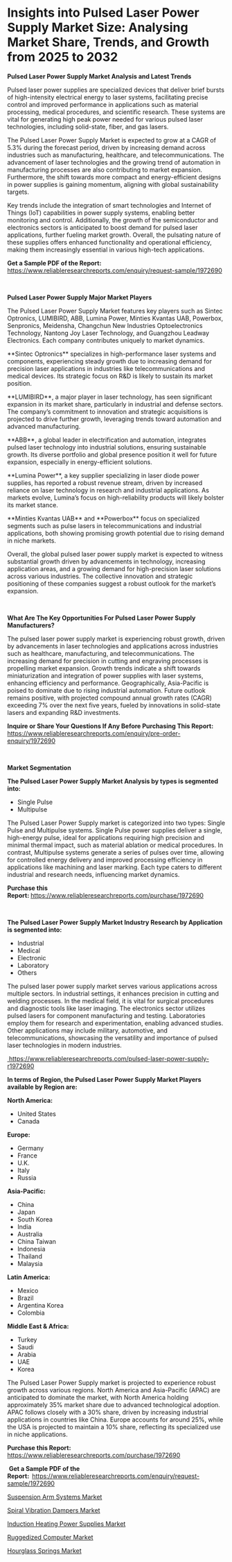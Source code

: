 <p><h1>Insights into Pulsed Laser Power Supply Market Size: Analysing Market Share, Trends, and Growth from 2025 to 2032</h1></p><p><strong>Pulsed Laser Power Supply Market Analysis and Latest Trends</strong></p>
<p><p>Pulsed laser power supplies are specialized devices that deliver brief bursts of high-intensity electrical energy to laser systems, facilitating precise control and improved performance in applications such as material processing, medical procedures, and scientific research. These systems are vital for generating high peak power needed for various pulsed laser technologies, including solid-state, fiber, and gas lasers.</p><p>The Pulsed Laser Power Supply Market is expected to grow at a CAGR of 5.3% during the forecast period, driven by increasing demand across industries such as manufacturing, healthcare, and telecommunications. The advancement of laser technologies and the growing trend of automation in manufacturing processes are also contributing to market expansion. Furthermore, the shift towards more compact and energy-efficient designs in power supplies is gaining momentum, aligning with global sustainability targets.</p><p>Key trends include the integration of smart technologies and Internet of Things (IoT) capabilities in power supply systems, enabling better monitoring and control. Additionally, the growth of the semiconductor and electronics sectors is anticipated to boost demand for pulsed laser applications, further fueling market growth. Overall, the pulsating nature of these supplies offers enhanced functionality and operational efficiency, making them increasingly essential in various high-tech applications.</p></p>
<p><strong>Get a Sample PDF of the Report:&nbsp;</strong> <a href="https://www.reliableresearchreports.com/enquiry/request-sample/1972690?utm_campaign=13&utm_medium=2&utm_source=Github&utm_content=ia&utm_term=20022025&utm_id=pulsed-laser-power-supply">https://www.reliableresearchreports.com/enquiry/request-sample/1972690</a></p>
<p>&nbsp;</p>
<p><strong>Pulsed Laser Power Supply Major Market Players</strong></p>
<p><p>The Pulsed Laser Power Supply Market features key players such as Sintec Optronics, LUMIBIRD, ABB, Lumina Power, Minties Kvantas UAB, Powerbox, Senpronics, Meidensha, Changchun New Industries Optoelectronics Technology, Nantong Joy Laser Technology, and Guangzhou Leadway Electronics. Each company contributes uniquely to market dynamics.</p><p>**Sintec Optronics** specializes in high-performance laser systems and components, experiencing steady growth due to increasing demand for precision laser applications in industries like telecommunications and medical devices. Its strategic focus on R&D is likely to sustain its market position.</p><p>**LUMIBIRD**, a major player in laser technology, has seen significant expansion in its market share, particularly in industrial and defense sectors. The company’s commitment to innovation and strategic acquisitions is projected to drive further growth, leveraging trends toward automation and advanced manufacturing.</p><p>**ABB**, a global leader in electrification and automation, integrates pulsed laser technology into industrial solutions, ensuring sustainable growth. Its diverse portfolio and global presence position it well for future expansion, especially in energy-efficient solutions.</p><p>**Lumina Power**, a key supplier specializing in laser diode power supplies, has reported a robust revenue stream, driven by increased reliance on laser technology in research and industrial applications. As markets evolve, Lumina’s focus on high-reliability products will likely bolster its market stance.</p><p>**Minties Kvantas UAB** and **Powerbox** focus on specialized segments such as pulse lasers in telecommunications and industrial applications, both showing promising growth potential due to rising demand in niche markets.</p><p>Overall, the global pulsed laser power supply market is expected to witness substantial growth driven by advancements in technology, increasing application areas, and a growing demand for high-precision laser solutions across various industries. The collective innovation and strategic positioning of these companies suggest a robust outlook for the market’s expansion.</p></p>
<p>&nbsp;</p>
<p><strong>What Are The Key Opportunities For Pulsed Laser Power Supply Manufacturers?</strong></p>
<p><p>The pulsed laser power supply market is experiencing robust growth, driven by advancements in laser technologies and applications across industries such as healthcare, manufacturing, and telecommunications. The increasing demand for precision in cutting and engraving processes is propelling market expansion. Growth trends indicate a shift towards miniaturization and integration of power supplies with laser systems, enhancing efficiency and performance. Geographically, Asia-Pacific is poised to dominate due to rising industrial automation. Future outlook remains positive, with projected compound annual growth rates (CAGR) exceeding 7% over the next five years, fueled by innovations in solid-state lasers and expanding R&D investments.</p></p>
<p><strong>Inquire or Share Your Questions If Any Before Purchasing This Report:</strong> <a href="https://www.reliableresearchreports.com/enquiry/pre-order-enquiry/1972690?utm_campaign=13&utm_medium=2&utm_source=Github&utm_content=ia&utm_term=20022025&utm_id=pulsed-laser-power-supply">https://www.reliableresearchreports.com/enquiry/pre-order-enquiry/1972690</a></p>
<p>&nbsp;</p>
<p><strong>Market Segmentation</strong></p>
<p><strong>The Pulsed Laser Power Supply Market Analysis by types is segmented into:</strong></p>
<p><ul><li>Single Pulse</li><li>Multipulse</li></ul></p>
<p><p>The Pulsed Laser Power Supply market is categorized into two types: Single Pulse and Multipulse systems. Single Pulse power supplies deliver a single, high-energy pulse, ideal for applications requiring high precision and minimal thermal impact, such as material ablation or medical procedures. In contrast, Multipulse systems generate a series of pulses over time, allowing for controlled energy delivery and improved processing efficiency in applications like machining and laser marking. Each type caters to different industrial and research needs, influencing market dynamics.</p></p>
<p><strong>Purchase this Report:&nbsp;</strong><a href="https://www.reliableresearchreports.com/purchase/1972690?utm_campaign=13&utm_medium=2&utm_source=Github&utm_content=ia&utm_term=20022025&utm_id=pulsed-laser-power-supply">https://www.reliableresearchreports.com/purchase/1972690</a></p>
<p>&nbsp;</p>
<p><strong>The Pulsed Laser Power Supply Market Industry Research by Application is segmented into:</strong></p>
<p><ul><li>Industrial</li><li>Medical</li><li>Electronic</li><li>Laboratory</li><li>Others</li></ul></p>
<p><p>The pulsed laser power supply market serves various applications across multiple sectors. In industrial settings, it enhances precision in cutting and welding processes. In the medical field, it is vital for surgical procedures and diagnostic tools like laser imaging. The electronics sector utilizes pulsed lasers for component manufacturing and testing. Laboratories employ them for research and experimentation, enabling advanced studies. Other applications may include military, automotive, and telecommunications, showcasing the versatility and importance of pulsed laser technologies in modern industries.</p></p>
<p><a href="https://www.reliableresearchreports.com/pulsed-laser-power-supply-r1972690?utm_campaign=13&utm_medium=2&utm_source=Github&utm_content=ia&utm_term=20022025&utm_id=pulsed-laser-power-supply">&nbsp;https://www.reliableresearchreports.com/pulsed-laser-power-supply-r1972690</a></p>
<p><strong>In terms of Region, the Pulsed Laser Power Supply Market Players available by Region are:</strong></p>
<p>
    <p> <strong> North America: </strong>
        <ul>
            <li>United States</li>
            <li>Canada</li>
        </ul>
        </p> 
    <p> <strong> Europe: </strong>
        <ul>
            <li>Germany</li>
            <li>France</li>
            <li>U.K.</li>
            <li>Italy</li>
            <li>Russia</li>
        </ul>
        </p> 
    <p> <strong> Asia-Pacific: </strong>
        <ul>
            <li>China</li>
            <li>Japan</li>
            <li>South Korea</li>
            <li>India</li>
            <li>Australia</li>
            <li>China Taiwan</li>
            <li>Indonesia</li>
            <li>Thailand</li>
            <li>Malaysia</li>
        </ul>
        </p> 
    <p> <strong> Latin America: </strong>
        <ul>
            <li>Mexico</li>
            <li>Brazil</li>
            <li>Argentina Korea</li>
            <li>Colombia</li>
        </ul>
        </p> 
    <p> <strong> Middle East & Africa: </strong>
        <ul>
            <li>Turkey</li>
            <li>Saudi</li>
            <li>Arabia</li>
            <li>UAE</li>
            <li>Korea</li>
        </ul>
    </p>
    </p>
<p><p>The Pulsed Laser Power Supply market is projected to experience robust growth across various regions. North America and Asia-Pacific (APAC) are anticipated to dominate the market, with North America holding approximately 35% market share due to advanced technological adoption. APAC follows closely with a 30% share, driven by increasing industrial applications in countries like China. Europe accounts for around 25%, while the USA is projected to maintain a 10% share, reflecting its specialized use in niche applications.</p></p>
<p><strong>Purchase this Report: </strong><a href="https://www.reliableresearchreports.com/purchase/1972690?utm_campaign=13&utm_medium=2&utm_source=Github&utm_content=ia&utm_term=20022025&utm_id=pulsed-laser-power-supply">https://www.reliableresearchreports.com/purchase/1972690</a></p>
<p>&nbsp;<strong>Get a Sample PDF of the Report:&nbsp;&nbsp;</strong><a href="https://www.reliableresearchreports.com/enquiry/request-sample/1972690?utm_campaign=13&utm_medium=2&utm_source=Github&utm_content=ia&utm_term=20022025&utm_id=pulsed-laser-power-supply">https://www.reliableresearchreports.com/enquiry/request-sample/1972690</a></p>
<p><strong></strong></p>
<p><p><a href="https://github.com/briandahm87/Market-Research-Report-List-1/blob/main/suspension-arm-systems-market.md?utm_campaign=13&utm_medium=2&utm_source=Github&utm_content=ia&utm_term=20022025&utm_id=pulsed-laser-power-supply">Suspension Arm Systems Market</a></p><p><a href="https://github.com/popupioo/Market-Research-Report-List-1/blob/main/spiral-vibration-dampers-market.md?utm_campaign=13&utm_medium=2&utm_source=Github&utm_content=ia&utm_term=20022025&utm_id=pulsed-laser-power-supply">Spiral Vibration Dampers Market</a></p><p><a href="https://github.com/peddicehle/Market-Research-Report-List-1/blob/main/induction-heating-power-supplies-market.md?utm_campaign=13&utm_medium=2&utm_source=Github&utm_content=ia&utm_term=20022025&utm_id=pulsed-laser-power-supply">Induction Heating Power Supplies Market</a></p><p><a href="https://github.com/ahmalaloanne/Market-Research-Report-List-1/blob/main/ruggedized-computer-market.md?utm_campaign=13&utm_medium=2&utm_source=Github&utm_content=ia&utm_term=20022025&utm_id=pulsed-laser-power-supply">Ruggedized Computer Market</a></p><p><a href="https://github.com/abantolemox08/Market-Research-Report-List-1/blob/main/hourglass-springs-market.md?utm_campaign=13&utm_medium=2&utm_source=Github&utm_content=ia&utm_term=20022025&utm_id=pulsed-laser-power-supply">Hourglass Springs Market</a></p></p>